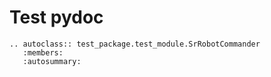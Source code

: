 # Test pydoc

```eval_rst
.. autoclass:: test_package.test_module.SrRobotCommander
   :members:
   :autosummary:
```

